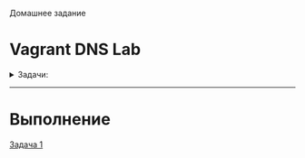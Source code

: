 Домашнее задание

# Vagrant DNS Lab
<details>
<summary> Задачи: </summary> 

- Поднять три виртуалки
- Объединить их разными vlan
1. Поднять OSPF между машинами на базе Quagga
2. Изобразить ассиметричный роутинг
3. Сделать один из линков "дорогим", но что бы при этом роутинг был симметричным

</details>

_____________________________________________

# Выполнение

[Задача 1](https://github.com/alexey4he/otuslinux_learning/tree/master/2_basic_network/12_Quagga_routing/Task_1)


